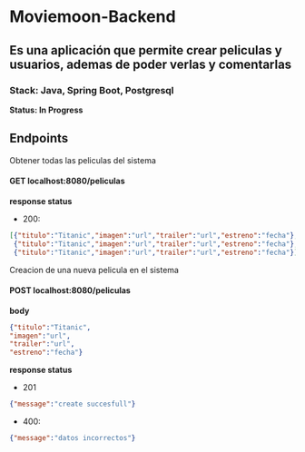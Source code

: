 # Moviemoon-Backend

## Es una aplicación que permite crear peliculas y usuarios, ademas de poder verlas y comentarlas 

### Stack: Java, Spring Boot, Postgresql

**Status: In Progress**

## Endpoints 

Obtener todas las peliculas del sistema

#### GET localhost:8080/peliculas
**response status**
* 200:
```json
[{"titulo":"Titanic","imagen":"url","trailer":"url","estreno":"fecha"},
 {"titulo":"Titanic","imagen":"url","trailer":"url","estreno":"fecha"},
 {"titulo":"Titanic","imagen":"url","trailer":"url","estreno":"fecha"}]
```
Creacion de una nueva pelicula en el sistema 

#### POST localhost:8080/peliculas

**body**
```json
{"titulo":"Titanic",
"imagen":"url",
"trailer":"url",
"estreno":"fecha"}
```
**response status**
* 201
```json
{"message":"create succesfull"}
```

* 400:
```json
{"message":"datos incorrectos"}
```
